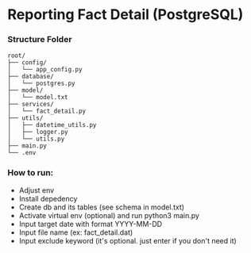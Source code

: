 # Reporting Fact Detail (PostgreSQL)

### Structure Folder
```
root/
├── config/
│   └── app_config.py
├── database/
│   └── postgres.py
├── model/
│   └── model.txt
├── services/
│   └── fact_detail.py
├── utils/
│   ├── datetime_utils.py
│   ├── logger.py
│   └── utils.py
├── main.py
└── .env
```

### How to run:
* Adjust env
* Install depedency
* Create db and its tables (see schema in model.txt)
* Activate virtual env (optional) and run python3 main.py
* Input target date with format YYYY-MM-DD
* Input file name (ex: fact_detail.dat)
* Input exclude keyword (it's optional. just enter if you don't need it)